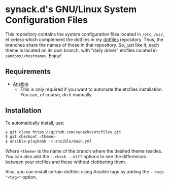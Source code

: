 # synack.d's GNU/Linux System Configuration Files
This repository contains the system configuration files located in `/etc`, `/usr`, et
cetera which complement the dotfiles in my
[dotfiles](https://github.com/synackd/dotfiles) repository. Thus, the branches share the
names of those in that repository. So, just like it, each theme is located on its own
branch, with "daily driver" etcfiles located in `sandbox/<hostname>`. Enjoy!

## Requirements
* [Ansible](https://github.com/ansible/ansible)
    * This is only required if you want to automate the etcfiles installation. You can,
    of course, do it manually.

## Installation
To automatically install, use:
```bash
$ git clone https://github.com/synackd/etcfiles.git
$ git checkout <theme>
$ ansible-playbook -K ansible/main.yml
```

Where `<theme>` is the name of the branch where the desired theme resides.
You can also add the `--check --diff` options to see the differences between your
etcfiles and these without clobbering them.

Also, you can install certain dotfiles using Ansible tags by adding the
`--tags "<tag>"` option.
